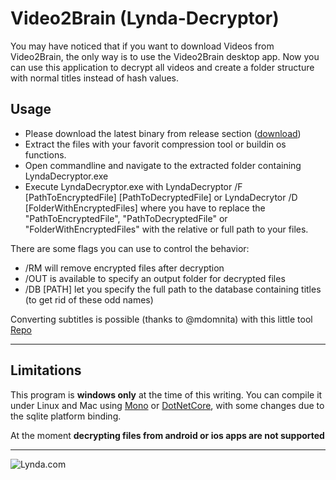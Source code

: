 # Video2Brain (Lynda-Decryptor)

You may have noticed that if you want to download Videos from Video2Brain, the only way is to use the Video2Brain desktop app.
Now you can use this application to decrypt all videos and create a folder structure with normal titles instead of hash values.

## Usage
- Please download the latest binary from release section ([download](https://github.com/h4ck-rOOt/Lynda-Decryptor/releases/download/v1.3/LyndaDecryptor.zip))
- Extract the files with your favorit compression tool or buildin os functions.
- Open commandline and navigate to the extracted folder containing LyndaDecryptor.exe
- Execute LyndaDecryptor.exe with LyndaDecryptor /F [PathToEncryptedFile] [PathToDecryptedFile] or LyndaDecrytor /D [FolderWithEncryptedFiles] where you have to replace the "PathToEncryptedFile", "PathToDecryptedFile" or "FolderWithEncryptedFiles" with the relative or full path to your files.

There are some flags you can use to control the behavior:
- /RM will remove encrypted files after decryption
- /OUT is available to specify an output folder for decrypted files
- /DB [PATH] let you specify the full path to the database containing titles (to get rid of these odd names)

Converting subtitles is possible (thanks to @mdomnita) with this little tool [Repo](https://github.com/mdomnita/LyndaCaptionToSrtConvertor)

---

## Limitations
This program is **windows only** at the time of this writing. You can compile it under Linux and Mac using [Mono](http://www.mono-project.com/) or [DotNetCore](https://www.microsoft.com/net/core), with some changes due to the sqlite platform binding.

At the moment **decrypting files from android or ios apps are not supported**

---

![Lynda.com](https://upload.wikimedia.org/wikipedia/commons/thumb/5/5f/Video2brain.jpg/800px-Video2brain.jpg)

